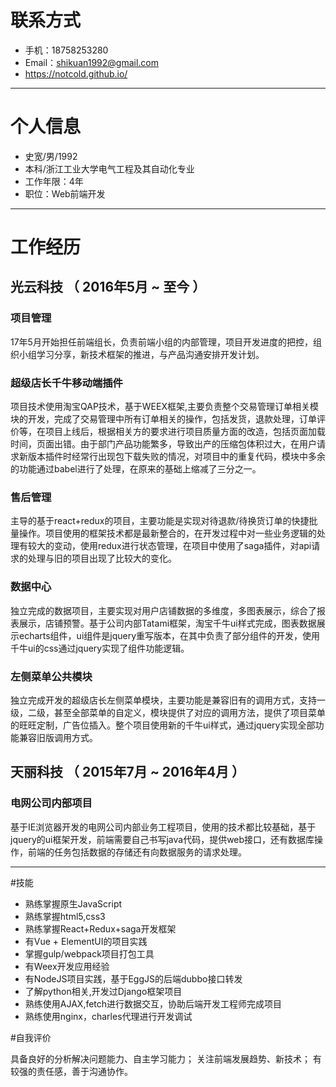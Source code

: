 # 联系方式

- 手机：18758253280    
- Email：shikuan1992@gmail.com 
- https://notcold.github.io/
---

# 个人信息

 - 史宽/男/1992 
 - 本科/浙江工业大学电气工程及其自动化专业 
 - 工作年限：4年
 - 职位：Web前端开发

---

# 工作经历

## 光云科技 （ 2016年5月 ~ 至今 ）

### 项目管理

   17年5月开始担任前端组长，负责前端小组的内部管理，项目开发进度的把控，组织小组学习分享，新技术框架的推进，与产品沟通安排开发计划。
 
### 超级店长千牛移动端插件

   项目技术使用淘宝QAP技术，基于WEEX框架,主要负责整个交易管理订单相关模块的开发，完成了交易管理中所有订单相关的操作，包括发货，退款处理，订单评价等，在项目上线后，根据相关方的要求进行项目质量方面的改造，包括页面加载时间，页面出错。由于部门产品功能繁多，导致出产的压缩包体积过大，在用户请求新版本插件时经常行出现包下载失败的情况，对项目中的重复代码，模块中多余的功能通过babel进行了处理，在原来的基础上缩减了三分之一。

### 售后管理

   主导的基于react+redux的项目，主要功能是实现对待退款/待换货订单的快捷批量操作。项目使用的框架技术都是最新整合的，在开发过程中对一些业务逻辑的处理有较大的变动，使用redux进行状态管理，在项目中使用了saga插件，对api请求的处理与旧的项目出现了比较大的变化。

### 数据中心

   独立完成的数据项目，主要实现对用户店铺数据的多维度，多图表展示，综合了报表展示，店铺预警。基于公司内部Tatami框架，淘宝千牛ui样式完成，图表数据展示echarts组件，ui组件是jquery重写版本，在其中负责了部分组件的开发，使用千牛ui的css通过jquery实现了组件功能逻辑。
  
### 左侧菜单公共模块

   独立完成开发的超级店长左侧菜单模块，主要功能是兼容旧有的调用方式，支持一级，二级，甚至全部菜单的自定义，模块提供了对应的调用方法，提供了项目菜单的旺旺定制，广告位插入。整个项目使用新的千牛ui样式，通过jquery实现全部功能兼容旧版调用方式。
 
## 天丽科技 （ 2015年7月 ~ 2016年4月 ）

### 电网公司内部项目 

   基于IE浏览器开发的电网公司内部业务工程项目，使用的技术都比较基础，基于jquery的ui框架开发，前端需要自己书写java代码，提供web接口，还有数据库操作，前端的任务包括数据的存储还有向数据服务的请求处理。

---

#技能

* 熟练掌握原生JavaScript
* 熟练掌握html5,css3
* 熟练掌握React+Redux+saga开发框架
* 有Vue + ElementUI的项目实践
* 掌握gulp/webpack项目打包工具
* 有Weex开发应用经验
* 有NodeJS项目实践，基于EggJS的后端dubbo接口转发
* 了解python相关,开发过Django框架项目
* 熟练使用AJAX,fetch进行数据交互，协助后端开发工程师完成项目
* 熟练使用nginx，charles代理进行开发调试

#自我评价
    
   具备良好的分析解决问题能力、自主学习能力；
   关注前端发展趋势、新技术；
   有较强的责任感，善于沟通协作。




